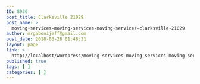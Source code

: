```yaml
---
ID: 8930
post_title: Clarksville 21029
post_name: >
  moving-services-moving-services-moving-services-clarksville-21029
author: mrgabonijeff@gmail.com
post_date: 2018-03-28 01:48:31
layout: page
link: >
  http://localhost/wordpress/moving-services-moving-services-moving-services-clarksville-21029/
published: true
tags: [ ]
categories: [ ]
---
```

